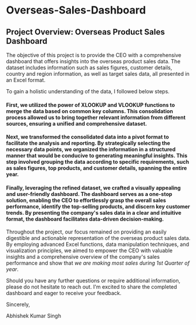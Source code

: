 # Overseas-Sales-Dashboard

## Project Overview: Overseas Product Sales Dashboard

The objective of this project is to provide the CEO with a comprehensive dashboard that offers insights into the overseas product sales data. The dataset includes information such as sales figures, customer details, country and region information, as well as target sales data, all presented in an Excel format.

To gain a holistic understanding of the data, I followed below steps.

#### First, we utilized the power of XLOOKUP and VLOOKUP functions to merge the data based on common key columns. This consolidation process allowed us to bring together relevant information from different sources, ensuring a unified and comprehensive dataset.

#### Next, we transformed the consolidated data into a pivot format to facilitate the analysis and reporting. By strategically selecting the necessary data points, we organized the information in a structured manner that would be conducive to generating meaningful insights. This step involved grouping the data according to specific requirements, such as sales figures, top products, and customer details, spanning the entire year.

#### Finally, leveraging the refined dataset, we crafted a visually appealing and user-friendly dashboard. The dashboard serves as a one-stop solution, enabling the CEO to effortlessly grasp the overall sales performance, identify the top-selling products, and discern key customer trends. By presenting the company's sales data in a clear and intuitive format, the dashboard facilitates data-driven decision-making.

Throughout the project, our focus remained on providing an easily digestible and actionable representation of the overseas product sales data. By employing advanced Excel functions, data manipulation techniques, and visualization principles, we aimed to empower the CEO with valuable insights and a comprehensive overview of the company's sales performance and show that *we are making most sales during 1st Quarter of year*.

Should you have any further questions or require additional information, please do not hesitate to reach out. I'm excited to share the completed dashboard and eager to receive your feedback.

Sincerely,

Abhishek Kumar Singh
